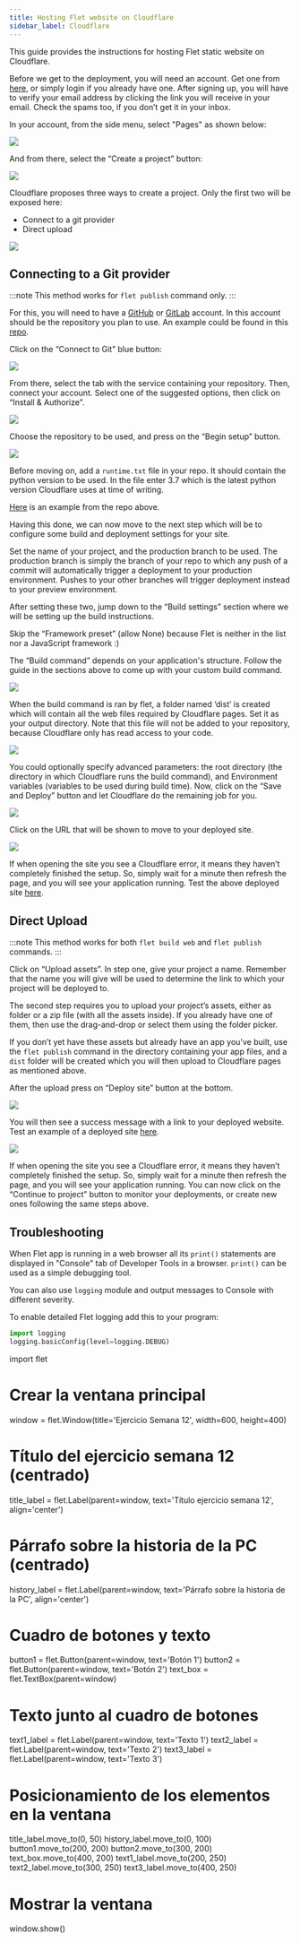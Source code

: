```yaml
---
title: Hosting Flet website on Cloudflare
sidebar_label: Cloudflare
---
```


This guide provides the instructions for hosting Flet static website on Cloudflare.

Before we get to the deployment, you will need an account. Get one from [here](https://dash.cloudflare.com/sign-up/pages), or simply login if you already have one. After signing up, you will have to verify your email address by clicking the link you will receive in your email. Check the spams too, if you don’t get it in your inbox.

In your account, from the side menu, select "Pages" as shown below:

<img src="/img/docs/cloudflare-pages-deploy/pages-from-sidebar.png"/>

And from there, select the “Create a project” button:

<img src="/img/docs/cloudflare-pages-deploy/project-creation.png"/>

Cloudflare proposes three ways to create a project. Only the first two will be exposed here:
- Connect to a git provider
- Direct upload

<img src="/img/docs/cloudflare-pages-deploy/deployment-methods.png"/>

## Connecting to a Git provider

:::note
This method works for `flet publish` command only.
:::

For this, you will need to have a [GitHub](https://github.com/) or [GitLab](https://gitlab.com/) account. In this account should be the repository you plan to use. An example could be found in this [repo](https://github.com/ndonkoHenri/Flutter-Counter-Clone).

Click on the “Connect to Git” blue button:

<img src="/img/docs/cloudflare-pages-deploy/git-account-selection.png"/>

From there, select the tab with the service containing your repository. Then, connect your account. Select one of the suggested options, then click on “Install & Authorize”.

<img src="/img/docs/cloudflare-pages-deploy/git-auth.png"/>

Choose the repository to be used, and press on the “Begin setup” button.

<img src="/img/docs/cloudflare-pages-deploy/repo-selection.png"/>

Before moving on, add a `runtime.txt` file in your repo. It should contain the python version to be used. In the file enter 3.7 which is the latest python version Cloudflare uses at time of writing.

[Here](https://github.com/ndonkoHenri/Flutter-Counter-Clone/blob/master/runtime.txt) is an example from the repo above. 

Having this done, we can now move to the next step which will be to configure some build and deployment settings for your site.

Set the name of your project, and the production branch to be used. The production branch is simply the branch of your repo to which any push of a commit will automatically trigger a deployment to your production environment. Pushes to your other branches will trigger deployment instead to your preview environment.

After setting these two, jump down to the “Build settings” section where we will be setting up the build instructions.

Skip the “Framework preset” (allow None) because Flet is neither in the list nor a JavaScript framework :)

The “Build command” depends on your application's structure. Follow the guide in the sections above to come up with your custom build command.

<img src="/img/docs/cloudflare-pages-deploy/flet-publish-help.png"/>

When the build command is ran by flet, a folder named ‘dist’ is created which will contain all the web files required by Cloudflare pages. Set it as your output directory. Note that this file will not be added to your repository, because Cloudflare only has read access to your code.

<img src="/img/docs/cloudflare-pages-deploy/build-settings.png"/>

You could optionally specify advanced parameters: the root directory (the directory in which Cloudflare runs the build command), and Environment variables (variables to be used during build time).
Now, click on the “Save and Deploy” button and let Cloudflare do the remaining job for you.

<img src="/img/docs/cloudflare-pages-deploy/successful-deployment.png"/>

Click on the URL that will be shown to move to your deployed site. 

<img src="/img/docs/cloudflare-pages-deploy/app-link-1.png"/>

If when opening the site you see a Cloudflare error, it means they haven’t completely finished the setup. So, simply wait for a minute then refresh the page, and you will see your application running.
Test the above deployed site [here](https://flet-counter.pages.dev/).


## Direct Upload

:::note
This method works for both `flet build web` and `flet publish` commands.
:::

Click on “Upload assets”. In step one, give your project a name. Remember that the name you will give will be used to determine the link to which your project will be deployed to.

The second step requires you to upload your project’s assets, either as folder or a zip file (with all the assets inside). If you already have one of them, then use the drag-and-drop or select them using the folder picker.

If you don’t yet have these assets but already have an app you've built, use the `flet publish` command in the directory containing your app files, and a `dist` folder will be created which you will then upload to Cloudflare pages as mentioned above. 

After the upload press on “Deploy site” button at the bottom.

<img src="/img/docs/cloudflare-pages-deploy/assets-upload.png"/>

You will then see a success message with a link to your deployed website. Test an example of a deployed site [here](https://todo-2.pages.dev/).

<img src="/img/docs/cloudflare-pages-deploy/app-link-2.png"/>

If when opening the site you see a Cloudflare error, it means they haven’t completely finished the setup. So, simply wait for a minute then refresh the page, and you will see your application running.
You can now click on the “Continue to project” button to monitor your deployments, or create new ones following the same steps above.

## Troubleshooting

When Flet app is running in a web browser all its `print()` statements are displayed in "Console" tab of Developer Tools in a browser. `print()` can be used as a simple debugging tool.

You can also use `logging` module and output messages to Console with different severity.

To enable detailed Flet logging add this to your program:

```python
import logging
logging.basicConfig(level=logging.DEBUG)
```
import flet

# Crear la ventana principal
window = flet.Window(title='Ejercicio Semana 12', width=600, height=400)

# Título del ejercicio semana 12 (centrado)
title_label = flet.Label(parent=window, text='Título ejercicio semana 12', align='center')

# Párrafo sobre la historia de la PC (centrado)
history_label = flet.Label(parent=window, text='Párrafo sobre la historia de la PC', align='center')

# Cuadro de botones y texto
button1 = flet.Button(parent=window, text='Botón 1')
button2 = flet.Button(parent=window, text='Botón 2')
text_box = flet.TextBox(parent=window)

# Texto junto al cuadro de botones
text1_label = flet.Label(parent=window, text='Texto 1')
text2_label = flet.Label(parent=window, text='Texto 2')
text3_label = flet.Label(parent=window, text='Texto 3')

# Posicionamiento de los elementos en la ventana
title_label.move_to(0, 50)
history_label.move_to(0, 100)
button1.move_to(200, 200)
button2.move_to(300, 200)
text_box.move_to(400, 200)
text1_label.move_to(200, 250)
text2_label.move_to(300, 250)
text3_label.move_to(400, 250)

# Mostrar la ventana
window.show()
